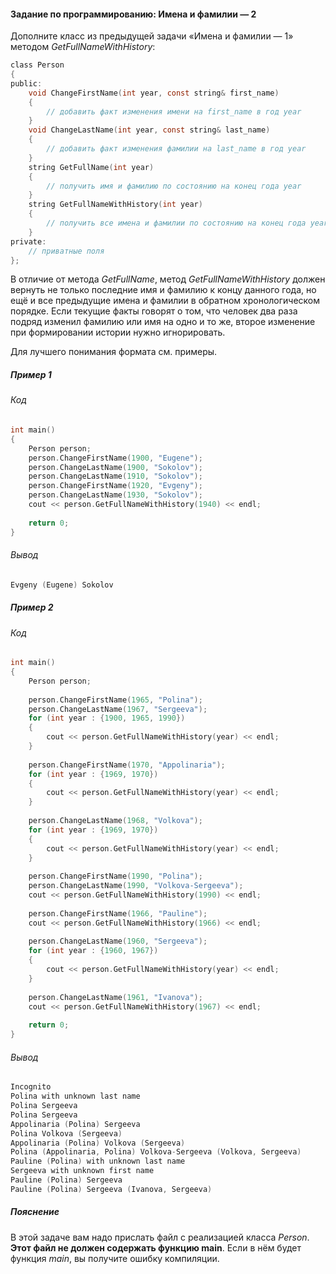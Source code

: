 #### Задание по программированию: Имена и фамилии — 2 ####

Дополните класс из предыдущей задачи «Имена и фамилии — 1» методом *GetFullNameWithHistory*:

```objectivec
class Person 
{
public:
	void ChangeFirstName(int year, const string& first_name) 
	{
		// добавить факт изменения имени на first_name в год year
	}
	void ChangeLastName(int year, const string& last_name) 
	{
		// добавить факт изменения фамилии на last_name в год year
	}
	string GetFullName(int year) 
	{
		// получить имя и фамилию по состоянию на конец года year
	}
	string GetFullNameWithHistory(int year) 
	{
		// получить все имена и фамилии по состоянию на конец года year
	}
private:
	// приватные поля
};
```

В отличие от метода *GetFullName*, метод *GetFullNameWithHistory* должен вернуть не только последние имя и фамилию к концу данного года, но ещё и все предыдущие имена и фамилии в обратном хронологическом порядке. Если текущие факты говорят о том, что человек два раза подряд изменил фамилию или имя на одно и то же, второе изменение при формировании истории нужно игнорировать.

Для лучшего понимания формата см. примеры.

##### Пример 1 #####
###### Код ######
```objectivec
int main() 
{
	Person person;
	person.ChangeFirstName(1900, "Eugene");
	person.ChangeLastName(1900, "Sokolov");
	person.ChangeLastName(1910, "Sokolov");
	person.ChangeFirstName(1920, "Evgeny");
	person.ChangeLastName(1930, "Sokolov");
	cout << person.GetFullNameWithHistory(1940) << endl;
  
	return 0;
}
```

###### Вывод ######
```objectivec
Evgeny (Eugene) Sokolov
```

##### Пример 2 #####
###### Код ######
```objectivec
int main() 
{
	Person person;
  
	person.ChangeFirstName(1965, "Polina");
	person.ChangeLastName(1967, "Sergeeva");
	for (int year : {1900, 1965, 1990}) 
	{
		cout << person.GetFullNameWithHistory(year) << endl;
	}
  
	person.ChangeFirstName(1970, "Appolinaria");
	for (int year : {1969, 1970}) 
	{
		cout << person.GetFullNameWithHistory(year) << endl;
	}
  
	person.ChangeLastName(1968, "Volkova");
	for (int year : {1969, 1970}) 
	{
		cout << person.GetFullNameWithHistory(year) << endl;
	}
  
	person.ChangeFirstName(1990, "Polina");
	person.ChangeLastName(1990, "Volkova-Sergeeva");
	cout << person.GetFullNameWithHistory(1990) << endl;
  
	person.ChangeFirstName(1966, "Pauline");
	cout << person.GetFullNameWithHistory(1966) << endl;
  
	person.ChangeLastName(1960, "Sergeeva");
	for (int year : {1960, 1967}) 
	{
		cout << person.GetFullNameWithHistory(year) << endl;
	}
  
	person.ChangeLastName(1961, "Ivanova");
	cout << person.GetFullNameWithHistory(1967) << endl;
  
	return 0;
}
```

###### Вывод ######
```objectivec
Incognito
Polina with unknown last name
Polina Sergeeva
Polina Sergeeva
Appolinaria (Polina) Sergeeva
Polina Volkova (Sergeeva)
Appolinaria (Polina) Volkova (Sergeeva)
Polina (Appolinaria, Polina) Volkova-Sergeeva (Volkova, Sergeeva)
Pauline (Polina) with unknown last name
Sergeeva with unknown first name
Pauline (Polina) Sergeeva
Pauline (Polina) Sergeeva (Ivanova, Sergeeva)
```

##### Пояснение #####

В этой задаче вам надо прислать файл с реализацией класса *Person*. **Этот файл не должен содержать функцию main**. Если в нём будет функция *main*, вы получите ошибку компиляции.